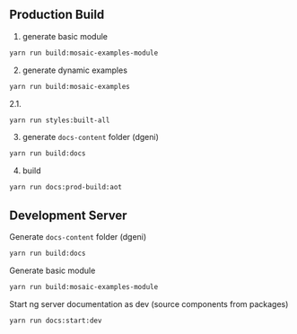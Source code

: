 
## Production Build
1. generate basic module
```bash
yarn run build:mosaic-examples-module
```

2. generate dynamic examples
```bash
yarn run build:mosaic-examples
```

2.1.
```bash
yarn run styles:built-all
```

3. generate `docs-content` folder (dgeni)
```bash
yarn run build:docs
```

4. build
```bash
yarn run docs:prod-build:aot
```


## Development Server
Generate `docs-content` folder (dgeni)
```bash
yarn run build:docs
```

Generate basic module
```bash
yarn run build:mosaic-examples-module
```

Start ng server documentation as dev (source components from packages)
```bash
yarn run docs:start:dev
```
